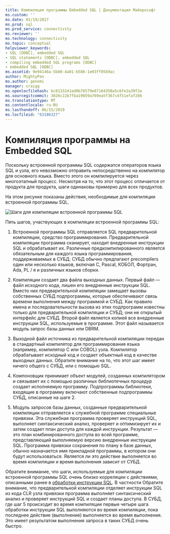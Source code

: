 ```yaml
---
title: Компиляция программы Embedded SQL | Документация Майкрософт
ms.custom: ''
ms.date: 01/19/2017
ms.prod: sql
ms.prod_service: connectivity
ms.reviewer: ''
ms.technology: connectivity
ms.topic: conceptual
helpviewer_keywords:
- SQL [ODBC], embedded SQL
- SQL statements [ODBC], embedded SQL
- compiling embedded SQL programs [ODBC]
- embedded SQL [ODBC]
ms.assetid: 9e94146a-5b80-4a01-b586-1e03ff05b9ac
author: MightyPen
ms.author: genemi
manager: craigg
ms.openlocfilehash: bc8133241ad0b76579e87164350a5c6fe2a39f2e
ms.sourcegitcommit: 3026c22b7fba19059a769ea5f367c4f51efaf286
ms.translationtype: MT
ms.contentlocale: ru-RU
ms.lasthandoff: 06/15/2019
ms.locfileid: "63186327"
---
```

# <a name="compiling-an-embedded-sql-program"></a>Компиляция программы на Embedded SQL
Поскольку встроенной программы SQL содержатся операторов языка SQL и узла, его невозможно отправить непосредственно на компилятор для основного языка. Вместо этого он компилируется через многоэтапный процесс. Несмотря на то, что этот процесс отличается от продукта для продукта, шаги одинаковы примерно для всех продуктов.  
  
 На этом рисунке показаны действия, необходимые для компиляции встроенной программы SQL.  
  
 ![Шаги для компиляции встроенной программы SQL](../../odbc/reference/media/pr02.gif "pr02")  
  
 Пять шагов, участвующих в компиляции встроенной программы SQL:  
  
1.  Встроенной программы SQL отправляется SQL предварительной компиляции, средство программирования. Предварительной компиляции программа сканирует, находит внедренные инструкции SQL и обрабатывает их. Различные предкомпилированного является обязательным для каждого языка программирования, поддерживаемых в СУБД. СУБД обычно предлагают precompilers один или несколько языков, включая C, Pascal, КОБОЛ, Фортран, Ada, PL / я и различных языков сборки.  
  
2.  Компиляции создает два файла выходных данных. Первый файл — файл исходного кода, лишен его внедренные инструкции SQL. Вместо них предварительной компиляции замещает вызовы собственных СУБД подпрограммы, которые обеспечивают связь времени выполнения между программой и СУБД. Как правило имена и последовательности вызова из этих подпрограмм известны только для предварительной компиляции и СУБД; они не открытый интерфейс для СУБД. Второй файл является копией все внедренные инструкции SQL, используемые в программе. Этот файл называется модуль запрос базы данных или DBRM.  
  
3.  Выходной файл источника из предварительной компиляции передан в стандартный компилятор для программирования языка (например, компилятор C или COBOL) узла. Компилятор обрабатывает исходный код и создает объектный код в качестве выходных данных. Обратите внимание на то, что этот шаг имеет ничего общего с СУБД, или с помощью SQL.  
  
4.  Компоновщик принимает объект модулей, созданных компилятором и связывает их с помощью различных библиотечных процедур создает исполняемую программу. Подпрограммы библиотеки, входящие в программу включают собственные подпрограммы СУБД, описанные на шаге 2.  
  
5.  Модуль запросов базы данных, созданные предварительной компиляции отправляется к служебной программе специальные привязки. Эта служебная программа проверяет инструкций SQL, выполняет синтаксический анализ, проверяет и оптимизирует их и затем создает план доступа для каждой инструкции. Результат — это план комбинированного доступа во всей программе, представляющий выполняемую версию внедренные инструкции SQL. Программа привязки сохранения по плану в базе данных, обычно назначается имя прикладной программы, в котором они будут использоваться. Является ли это действие выполняется во время компиляции и время выполнения зависит от СУБД.  
  
 Обратите внимание, что шаги, используемые для компиляции встроенной программы SQL очень близко корреляции с действиями, описанными ранее в [обработки инструкции SQL](../../odbc/reference/processing-a-sql-statement.md). В частности Обратите внимание, что предварительной компиляции отделяет инструкции SQL из кода CLR узла привязки программа выполняет синтаксический анализ и проверяет инструкций SQL и создает планы доступа. В СУБД, где шаг 5 происходит во время компиляции первые четыре шага обработки инструкции SQL выполняются во время компиляции, пока последнее действие (выполнение) выполняется во время выполнения. Это имеет результатом выполнения запроса в таких СУБД очень быстро.
